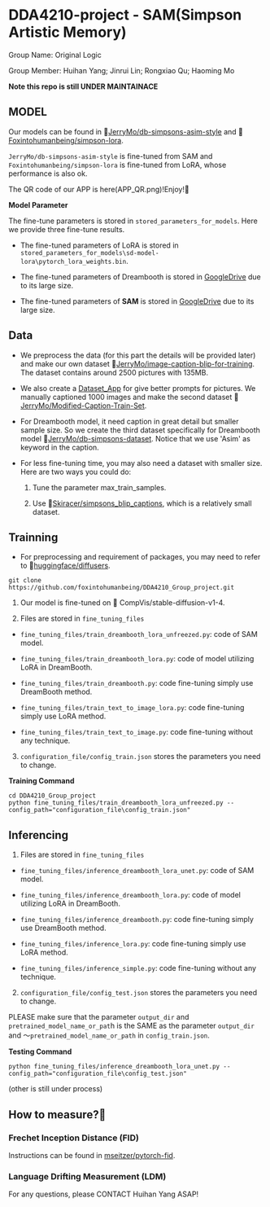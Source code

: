 # DDA4210-project - SAM(Simpson Artistic Memory)

Group Name: Original Logic

Group Member: Huihan Yang; Jinrui Lin; Rongxiao Qu; Haoming Mo

**Note this repo is still UNDER MAINTAINACE**

## MODEL 

Our models can be found in 🤗[JerryMo/db-simpsons-asim-style](https://huggingface.co/JerryMo/db-simpsons-asim-style) and 🤗[Foxintohumanbeing/simpson-lora](https://huggingface.co/Foxintohumanbeing/simpson-lora). 

`JerryMo/db-simpsons-asim-style` is fine-tuned from SAM and `Foxintohumanbeing/simpson-lora` is fine-tuned from LoRA, whose performance is also ok.

The QR code of our APP is here(APP_QR.png)!Enjoy!👋


**Model Parameter**

The fine-tune parameters is stored in `stored_parameters_for_models`. Here we provide three fine-tune results. 

* The fine-tuned parameters of LoRA is stored in `stored_parameters_for_models\sd-model-lora\pytorch_lora_weights.bin`.

* The fine-tuned parameters of Dreambooth is stored in [GoogleDrive](https://drive.google.com/file/d/1aoCCOsFvzrG27AZ46_kfyx04GGZQkwHF/view?usp=share_link) due to its large size.

* The fine-tuned parameters of **SAM** is stored in [GoogleDrive](https://drive.google.com/file/d/1K4E6b0yqoj95H7Veax8UPorBC1xjaoed/view?usp=share_link) due to its large size.


## Data 

* We preprocess the data (for this part the details will be provided later) and make our own dataset 🤗[JerryMo/image-caption-blip-for-training](https://huggingface.co/datasets/JerryMo/image-caption-blip-for-training). The dataset contains around 2500 pictures with 135MB.

* We also create a [Dataset_App](https://github.com/RickLin616/sd-annotation-app) for give better prompts for pictures. We manually captioned 1000 images and make the second dataset 🤗[JerryMo/Modified-Caption-Train-Set](https://huggingface.co/datasets/JerryMo/Modified-Caption-Train-Set).

* For Dreambooth model, it need caption in great detail but smaller sample size. So we create the third dataset specifically for Dreambooth model 🤗[JerryMo/db-simpsons-dataset](https://huggingface.co/datasets/JerryMo/db-simpsons-dataset). Notice that we use 'Asim' as keyword in the caption.

* For less fine-tuning time, you may also need a dataset with smaller size. Here are two ways you could do:
    
    1. Tune the parameter max_train_samples.

    2. Use 🤗[Skiracer/simpsons_blip_captions](https://huggingface.co/datasets/skiracer/simpsons_blip_captions), which is a relatively small dataset.


## Trainning 

* For preprocessing and requirement of packages, you may need to refer to 🤗[huggingface/diffusers](https://github.com/huggingface/diffusers). 

```
git clone https://github.com/foxintohumanbeing/DDA4210_Group_project.git
```

1. Our model is fine-tuned on 🤗 CompVis/stable-diffusion-v1-4.

2. Files are stored in `fine_tuning_files`

*  `fine_tuning_files/train_dreambooth_lora_unfreezed.py`: code of SAM model.

* `fine_tuning_files/train_dreambooth_lora.py`: code of model utilizing LoRA in DreamBooth.

*  `fine_tuning_files/train_dreambooth.py`: code fine-tuning simply use DreamBooth method.

*  `fine_tuning_files/train_text_to_image_lora.py`: code fine-tuning simply use LoRA method.

*  `fine_tuning_files/train_text_to_image.py`: code fine-tuning without any technique.

3. `configuration_file/config_train.json` stores the parameters you need to change. 


**Training Command**
```
cd DDA4210_Group_project
python fine_tuning_files/train_dreambooth_lora_unfreezed.py --config_path="configuration_file\config_train.json"
```

## Inferencing

1. Files are stored in `fine_tuning_files`

*  `fine_tuning_files/inference_dreambooth_lora_unet.py`: code of SAM model.

*  `fine_tuning_files/inference_dreambooth_lora.py`: code of model utilizing LoRA in DreamBooth.

*  `fine_tuning_files/inference_dreambooth.py`: code fine-tuning simply use DreamBooth method.

*  `fine_tuning_files/inference_lora.py`: code fine-tuning simply use LoRA method.

*  `fine_tuning_files/inference_simple.py`: code fine-tuning without any technique.

2. `configuration_file/config_test.json` stores the parameters you need to change. 

PLEASE make sure that the parameter `output_dir` and `pretrained_model_name_or_pat`h is the SAME as the parameter `output_dir` and ～`pretrained_model_name_or_path` in `config_train.json`. 

**Testing Command**
```
python fine_tuning_files/inference_dreambooth_lora_unet.py --config_path="configuration_file\config_test.json"
```

(other is still under process)

## How to measure?🤔

### Frechet Inception Distance (FID)

Instructions can be found in [mseitzer/pytorch-fid](https://github.com/mseitzer/pytorch-fid).

### Language Drifting Measurement (LDM)



For any questions, please CONTACT Huihan Yang ASAP!
